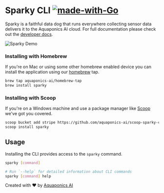 # Sparky CLI [![made-with-Go](https://img.shields.io/badge/Made%20with-Go-1f425f.svg)](http://golang.org) 

Sparky is a faithful data dog that runs everywhere collecting sensor data delivers it to the Aquaponics AI cloud.  For full documentation please check out the [developer docs](https://docs.aquaponics.ai).

![Sparky Demo](images/sparky-demo.gif?raw=true)

### Installing with Homebrew

If you're on Mac or using some other homebrew enabled device you can install the application using our [homebrew](https://brew.sh/) tap.

```sh
brew tap aquaponics-ai/homebrew-tap
brew install sparky
```

### Installing with Scoop

If you're on a Windows machine and use a package manager like [Scoop](https://github.com/lukesampson/scoop) we've got you covered.

```sh
scoop bucket add stripe https://github.com/aquaponics-ai/scoop-sparky-cli.git
scoop install sparky
```

## Usage

Installing the CLI provides access to the `sparky` command.

```sh
sparky [command]

# Run `--help` for detailed information about CLI commands
sparky [command] help
```

Created with ❤️ by [Aquaponics AI](https://aquaponics.ai/?ref=github.com)
